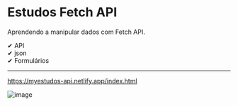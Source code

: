 # Estudos Fetch API

Aprendendo a manipular dados com Fetch API.

✔ API <br>
✔ json <br>
✔ Formulários <br>

<hr>

https://myestudos-api.netlify.app/index.html

![image](https://user-images.githubusercontent.com/96630079/181398653-251fdf3c-ecb9-412f-a5b8-5286ab1fdad0.png)

